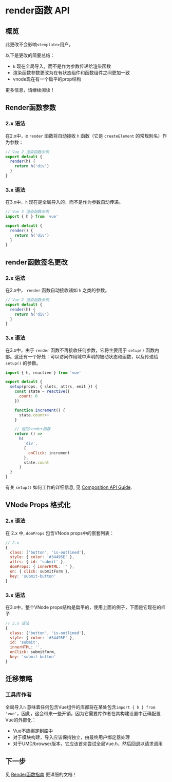# render函数 API

## 概览

此更改不会影响`<template>`用户。

以下是更改的简要总结：

- `h` 现在全局导入，而不是作为参数传递给渲染函数
- 渲染函数参数更改为在有状态组件和函数组件之间更加一致
- vnode现在有一个扁平的prop结构

更多信息，请继续阅读！

## Render函数参数

### 2.x 语法

在2.x中，e `render` 函数将自动接收 `h` 函数（它是 `createElement` 的常规别名）作为参数：

```js
// Vue 2 渲染函数示例
export default {
  render(h) {
    return h('div')
  }
}
```

### 3.x 语法

在3.x中，`h` 现在是全局导入的，而不是作为参数自动传递。


```js
// Vue 3 渲染函数示例
import { h } from 'vue'

export default {
  render() {
    return h('div')
  }
}
```

## render函数签名更改

### 2.x 语法

在2.x中， `render` 函数自动接收诸如 `h` 之类的参数。

```js
// Vue 2 渲染函数示例
export default {
  render(h) {
    return h('div')
  }
}
```

### 3.x 语法

在3.x中，由于 `render` 函数不再接收任何参数，它将主要用于 `setup()` 函数内部。这还有一个好处：可以访问作用域中声明的被动状态和函数，以及传递给 `setup()` 的参数。


```js
import { h, reactive } from 'vue'

export default {
  setup(props, { slots, attrs, emit }) {
    const state = reactive({
      count: 0
    })

    function increment() {
      state.count++
    }

    // 返回render函数
    return () =>
      h(
        'div',
        {
          onClick: increment
        },
        state.count
      )
  }
}
```

有关 `setup()` 如何工作的详细信息, 见 [Composition API Guide](/guide/composition-api-introduction.html).

## VNode Props 格式化

### 2.x 语法

在 2.x 中, `domProps` 包含VNode props中的嵌套列表：

```js
// 2.x
{
  class: ['button', 'is-outlined'],
  style: { color: '#34495E' },
  attrs: { id: 'submit' },
  domProps: { innerHTML: '' },
  on: { click: submitForm },
  key: 'submit-button'
}
```

### 3.x 语法

在3.x中，整个VNode props结构是扁平的，使用上面的例子，下面是它现在的样子

```js
// 3.x 语法
{
  class: ['button', 'is-outlined'],
  style: { color: '#34495E' },
  id: 'submit',
  innerHTML: '',
  onClick: submitForm,
  key: 'submit-button'
}
```

## 迁移策略

### 工具库作者

全局导入`h` 意味着任何包含Vue组件的库都将在某处包含`import { h } from 'vue'`，因此，这会带来一些开销，因为它需要库作者在其构建设置中正确配置Vue的外部化：

- Vue不应绑定到库中
- 对于模块构建，导入应该保持独立，由最终用户绑定器处理
- 对于UMD/browser版本，它应该首先尝试全局Vue.h，然后回退以请求调用

## 下一步

见 [Render函数指南](/guide/render-function) 更详细的文档！
